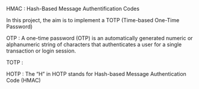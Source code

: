 HMAC : Hash-Based Message Authentification Codes

In this project, the aim is to implement a TOTP (Time-based One-Time Password)

OTP : A one-time password (OTP) is an automatically generated numeric or alphanumeric string of characters that authenticates a user for a single transaction or login session.

TOTP : 

HOTP : The “H” in HOTP stands for Hash-based Message Authentication Code (HMAC)